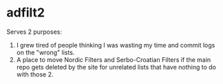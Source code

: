 # adfilt2
Serves 2 purposes:

1) I grew tired of people thinking I was wasting my time and commit logs on the "wrong" lists.<br>
2) A place to move Nordic Filters and Serbo-Croatian Filters if the main repo gets deleted by the site for unrelated lists that have nothing to do with those 2.
